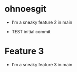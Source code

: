 # ohnoesgit

* I'm a sneaky feature 2 in main

* TEST initial commit

# Feature 3

* I'm a sneaky feature 3 in main